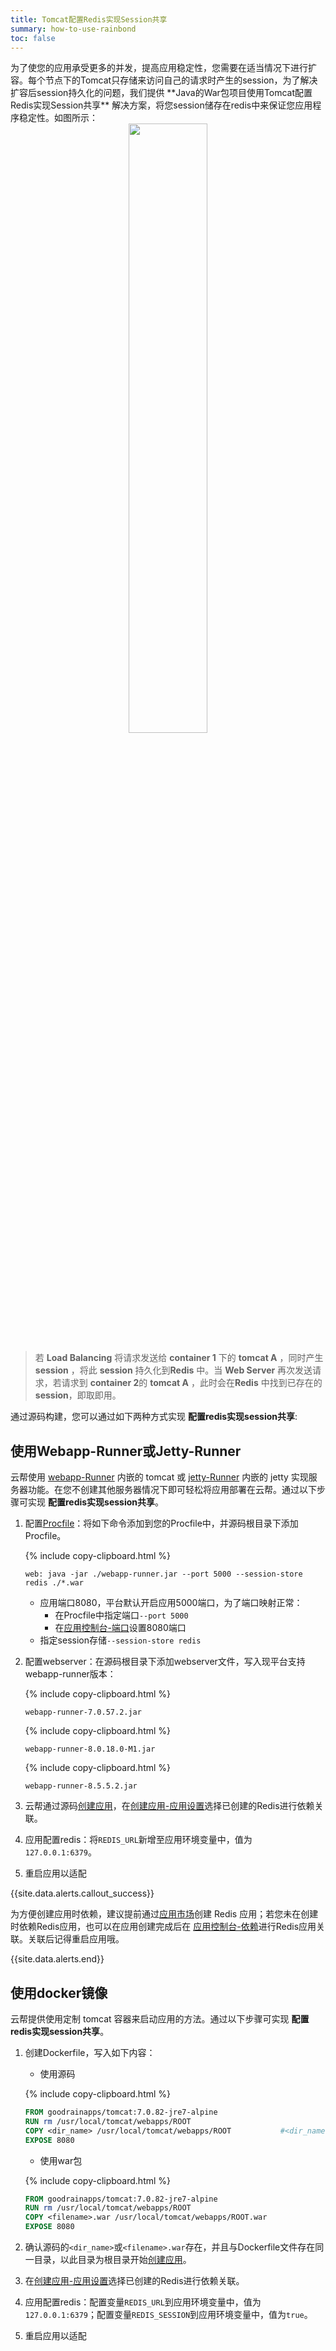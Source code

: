 ```yaml
---
title: Tomcat配置Redis实现Session共享
summary: how-to-use-rainbond
toc: false
---
```

<div id="toc"></div>
为了使您的应用承受更多的并发，提高应用稳定性，您需要在适当情况下进行扩容。每个节点下的Tomcat只存储来访问自己的请求时产生的session，为了解决扩容后session持久化的问题，我们提供 **Java的War包项目使用Tomcat配置Redis实现Session共享** 解决方案，将您session储存在redis中来保证您应用程序稳定性。如图所示：

<center><img src="https://static.goodrain.com/images/acp/docs/code-docs/java/java-session-redis.png" width="50%"/></center>

> 若 **Load Balancing** 将请求发送给 **container 1** 下的 **tomcat A** ，同时产生 **session** ，将此 **session** 持久化到**Redis** 中。当 **Web Server** 再次发送请求，若请求到 **container 2**的 **tomcat A** ，此时会在**Redis** 中找到已存在的 **session**，即取即用。

通过源码构建，您可以通过如下两种方式实现 **配置redis实现session共享**:

## 使用Webapp-Runner或Jetty-Runner

云帮使用 [webapp-Runner]() 内嵌的 tomcat 或 [jetty-Runner]() 内嵌的 jetty 实现服务器功能。在您不创建其他服务器情况下即可轻松将应用部署在云帮。通过以下步骤可实现 **配置redis实现session共享**。

1. 配置[Procfile](http://www.rainbond.com/docs/stable/user-lang-docs/etc/procfile.html)：将如下命令添加到您的Procfile中，并源码根目录下添加Procfile。

   {% include copy-clipboard.html %}

   ```
   web: java -jar ./webapp-runner.jar --port 5000 --session-store redis ./*.war
   ```

   - 应用端口8080，平台默认开启应用5000端口，为了端口映射正常：
     - 在Procfile中指定端口`--port 5000`
     - 在[应用控制台-端口](https://www.rainbond.com/docs/stable/user-app-docs/myapps/myapp-platform-port.html)设置8080端口
   - 指定session存储`--session-store redis`

2. 配置webserver：在源码根目录下添加webserver文件，写入现平台支持webapp-runner版本：

   {% include copy-clipboard.html %}

   ```
   webapp-runner-7.0.57.2.jar
   ```

   {% include copy-clipboard.html %}

   ```
   webapp-runner-8.0.18.0-M1.jar
   ```

   {% include copy-clipboard.html %}

   ```
   webapp-runner-8.5.5.2.jar
   ```

3. 云帮通过源码[创建应用](http://www.rainbond.com/docs/stable/user-app-docs/addapp/addapp-code.html)，在[创建应用-应用设置](http://www.rainbond.com/docs/stable/user-app-docs/addapp/addapp-code.html#part-2c9f27d6be436681)选择已创建的Redis进行依赖关联。

4. 应用配置redis：将`REDIS_URL`新增至应用环境变量中，值为 `127.0.0.1:6379`。

5. 重启应用以适配

{{site.data.alerts.callout_success}}

为方便创建应用时依赖，建议提前通过[应用市场](http://www.rainbond.com/docs/stable/user-app-docs/addapp/addapp-market.html)创建 Redis 应用；若您未在创建时依赖Redis应用，也可以在应用创建完成后在 [应用控制台-依赖](http://www.rainbond.com/docs/stable/user-app-docs/myapps/myapp-platform-reliance.html)进行Redis应用关联。关联后记得重启应用哦。

{{site.data.alerts.end}}

## 使用docker镜像

云帮提供使用定制 tomcat 容器来启动应用的方法。通过以下步骤可实现 **配置redis实现session共享**。

1. 创建Dockerfile，写入如下内容：

   - 使用源码

   {% include copy-clipboard.html %}

   ```dockerfile
   FROM goodrainapps/tomcat:7.0.82-jre7-alpine
   RUN rm /usr/local/tomcat/webapps/ROOT
   COPY <dir_name> /usr/local/tomcat/webapps/ROOT			#<dir_name>为源码目录名称
   EXPOSE 8080
   ```
   - 使用war包

   {% include copy-clipboard.html %}

   ```dockerfile
   FROM goodrainapps/tomcat:7.0.82-jre7-alpine
   RUN rm /usr/local/tomcat/webapps/ROOT
   COPY <filename>.war /usr/local/tomcat/webapps/ROOT.war
   EXPOSE 8080
   ```

2. 确认源码的`<dir_name>`或`<filename>.war`存在，并且与Dockerfile文件存在同一目录，以此目录为根目录开始[创建应用](https://www.rainbond.com/docs/stable/user-app-docs/addapp/addapp-code.html)。

3. 在[创建应用-应用设置](http://www.rainbond.com/docs/stable/user-app-docs/addapp/addapp-code.html#part-2c9f27d6be436681)选择已创建的Redis进行依赖关联。

4. 应用配置redis：配置变量`REDIS_URL`到应用环境变量中，值为 `127.0.0.1:6379`；配置变量`REDIS_SESSION`到应用环境变量中，值为`true`。

5. 重启应用以适配